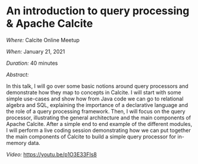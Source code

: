 # An introduction to query processing & Apache Calcite

*Where:* Calcite Online Meetup

*When:* January 21, 2021

*Duration:* 40 minutes

*Abstract:*

In this talk, I will go over some basic notions around query processors and demonstrate how they map to concepts in Calcite.
I will start with some simple use-cases and show how from Java code we can go to relational algebra and SQL, explaining the importance of a declarative language and the role of a query processing framework.
Then, I will focus on the query processor, illustrating the general architecture and the main components of Apache Calcite.
After a simple end to end example of the different modules, I will perform a live coding session demonstrating how we can put together the main components of Calcite to build a simple query processor for in-memory data.

*Video:* https://youtu.be/p1O3E33FIs8
